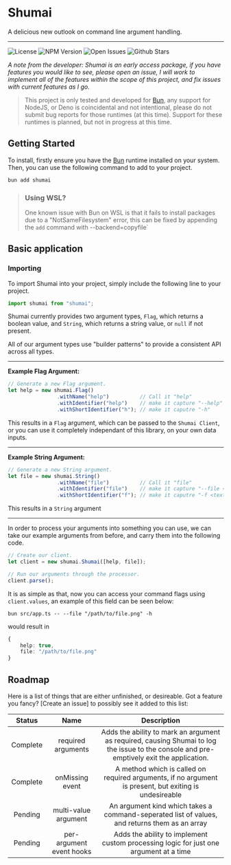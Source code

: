 # Shumai

A delicious new outlook on command line argument handling.

---
![License](https://flat.badgen.net/github/license/altriusrs/shumai)
![NPM Version](https://flat.badgen.net/npm/v/shumai)
![Open Issues](https://flat.badgen.net/github/open-issues/altriusrs/shumai)
![Github Stars](https://flat.badgen.net/github/stars/altriusrs/shumai)

*A note from the developer: Shumai is an early access package, if you have features you would like to see, please open an issue, I will work to implement all of the features within the scope of this project, and fix issues with current features as I go.*

> This project is only tested and developed for [Bun](https://bun.sh), any support for NodeJS, or Deno is coincidental and not intentional, please do not submit bug reports for those runtimes (at this time). Support for these runtimes is planned, but not in progress at this time.

## Getting Started

To install, firstly ensure you have the [Bun](https://bun.sh) runtime installed on your system. Then, you can use the following command to add to your project.

```sh
bun add shumai
```

> ### **Using WSL?**
>
> One known issue with Bun on WSL is that it fails to install packages due to a "NotSameFilesystem" error, this can be fixed by appending the `add` command with  --backend=copyfile`

## Basic application

### Importing

To import Shumai into your project, simply include the following line to your project.

```ts
import shumai from "shumai";
```

Shumai currently provides two argument types, `Flag`, which returns a boolean value, and `String`, which returns a string value, or `null` if not present.

All of our argument types use "builder patterns" to provide a consistent API across all types.

---

**Example Flag Argument:**

```ts
// Generate a new Flag argument.
let help = new shumai.Flag()
                .withName("help")          // Call it "help"
                .withIdentifier("help")    // make it capture "--help"
                .withShortIdentifier("h"); // make it caputre "-h"
```

This results in a `Flag` argument, which can be passed to the `Shumai Client`, or you can use it completely independant of this library, on your own data inputs.

---

**Example String Argument:**

```ts
// Generate a new String argument.
let file = new shumai.String()
                .withName("file")          // Call it "file"
                .withIdentifier("file")    // make it capture "--file <text>"
                .withShortIdentifier("f"); // make it caputre "-f <text>"
```

This results in a `String` argument

---

In order to process your arguments into something you can use, we can take our example arguments from before, and carry them into the following code.

```ts
// Create our client.
let client = new shumai.Shumai([help, file]);

// Run our arguments through the processor.
client.parse();
```

It is as simple as that, now you can access your command flags using `client.values`, an example of this field can be seen below:

```
bun src/app.ts -- --file "/path/to/file.png" -h
```

would result in

```ts
{
    help: true,
    file: "/path/to/file.png"
}
```

## Roadmap

Here is a list of things that are either unfinished, or desireable. Got a feature you fancy? [Create an issue] to possibly see it added to this list:

| Status | Name | Description |
|:------:|:----:|:-----------:|
|Complete|required arguments|Adds the ability to mark an argument as required, causing Shumai to log the issue to the console and pre-emptively exit the application.|
|Complete|onMissing event|A method which is called on required arguments, if no argument is present, but exiting is undesireable|
| Pending|multi-value argument|An argument kind which takes a command-seperated list of values, and returns them as an array|
| Pending|per-argument event hooks|Adds the ability to implement custom processing logic for just one argument at a time|
